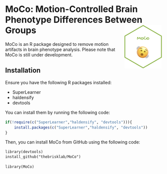 MoCo: **Mo**tion-**Co**ntrolled Brain Phenotype Differences Between Groups <img src="fig/MoCo.png" width="120" align="right"/>
===================================================

MoCo is an R package designed to remove motion artifacts in brain phenotype analysis. Please note that MoCo is still under development.

## Installation

Ensure you have the following R packages installed:

-   SuperLearner
-   haldensify
-   devtools

You can install them by running the following code:

``` r
if(!require(c("SuperLearner","haldensify", "devtools"))){
    install.packages(c("SuperLearner","haldensify", "devtools"))
}
```

Then, you can install MoCo from GitHub using the following code:

```{r}
library(devtools)
install_github("thebrisklab/MoCo")

library(MoCo)
```
